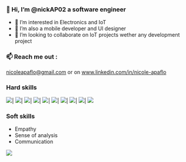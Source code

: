 ### 👋 Hi, I’m @nickAP02 a software engineer
- 👀 I’m interested in Electronics and IoT
- 🌱 I’m also a mobile developer and UI designer
- 💞️ I’m looking to collaborate on IoT projects wether any development project
### 📫 Reach me out :
 nicoleapaflo@gmail.com or on www.linkedin.com/in/nicole-apaflo
### Hard skills
<img src="https://img.shields.io/badge/Flutter-02569B?style=for-the-badge&logo=flutter&logoColor=white"/>|
<img src="https://img.shields.io/badge/Dart-0175C2?style=for-the-badge&logo=dart&logoColor=white"/>|
<img src="https://img.shields.io/badge/Python-FFD43B?style=for-the-badge&logo=python&logoColor=blue"/>|
<img src="https://img.shields.io/badge/Flask-000000?style=for-the-badge&logo=flask&logoColor=white"/>|
<img src="https://img.shields.io/badge/firebase-ffca28?style=for-the-badge&logo=firebase&logoColor=black"/>|
<img src="https://img.shields.io/badge/MySQL-005C84?style=for-the-badge&logo=mysql&logoColor=white"/>|
<img src="https://img.shields.io/badge/MongoDB-4EA94B?style=for-the-badge&logo=mongodb&logoColor=white"/>|
<img src="https://img.shields.io/badge/web3.js-F16822?style=for-the-badge&logo=web3.js&logoColor=white"/>|
<img src="https://img.shields.io/badge/React-20232A?style=for-the-badge&logo=react&logoColor=61DAFB"/>|
<img src="https://img.shields.io/badge/Adobe%20XD-470137?style=for-the-badge&logo=Adobe%20XD&logoColor=#FF61F6"/>
### Soft skills
- Empathy
- Sense of analysis
- Communication
<img src="https://github-readme-stats-git-masterrstaa-rickstaa.vercel.app/api?username={nickAP02}"/>
<!---
nickAP02/nickAP02 is a ✨ special ✨ repository because its `README.md` (this file) appears on your GitHub profile.
You can click the Preview link to take a look at your changes.
--->
